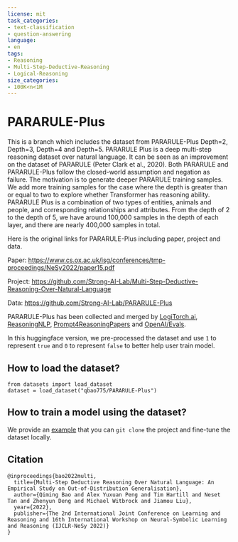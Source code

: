 ```yaml
---
license: mit
task_categories:
- text-classification
- question-answering
language:
- en
tags:
- Reasoning
- Multi-Step-Deductive-Reasoning
- Logical-Reasoning
size_categories:
- 100K<n<1M
---
```

# PARARULE-Plus
This is a branch which includes the dataset from PARARULE-Plus Depth=2, Depth=3, Depth=4 and Depth=5. PARARULE Plus is a deep multi-step reasoning dataset over natural language. It can be seen as an improvement on the dataset of PARARULE (Peter Clark et al., 2020). Both PARARULE and PARARULE-Plus follow the closed-world assumption and negation as failure. The motivation is to generate deeper PARARULE training samples. We add more training samples for the case where the depth is greater than or equal to two to explore whether Transformer has reasoning ability. PARARULE Plus is a combination of two types of entities, animals and people, and corresponding relationships and attributes. From the depth of 2 to the depth of 5, we have around 100,000 samples in the depth of each layer, and there are nearly 400,000 samples in total.

Here is the original links for PARARULE-Plus including paper, project and data.

Paper: https://www.cs.ox.ac.uk/isg/conferences/tmp-proceedings/NeSy2022/paper15.pdf

Project: https://github.com/Strong-AI-Lab/Multi-Step-Deductive-Reasoning-Over-Natural-Language

Data: https://github.com/Strong-AI-Lab/PARARULE-Plus

PARARULE-Plus has been collected and merged by [LogiTorch.ai](https://www.logitorch.ai/), [ReasoningNLP](https://github.com/FreedomIntelligence/ReasoningNLP), [Prompt4ReasoningPapers](https://github.com/zjunlp/Prompt4ReasoningPapers) and [OpenAI/Evals](https://github.com/openai/evals/pull/651).

In this huggingface version, we pre-processed the dataset and use `1` to represent `true` and `0` to represent `false` to better help user train model.

## How to load the dataset?
```
from datasets import load_dataset
dataset = load_dataset("qbao775/PARARULE-Plus")
```

## How to train a model using the dataset?

We provide an [example](https://github.com/Strong-AI-Lab/PARARULE-Plus/blob/main/README.md#an-example-script-to-load-pararule-plus-and-fine-tune-bert) that you can `git clone` the project and fine-tune the dataset locally.

## Citation
```
@inproceedings{bao2022multi,
  title={Multi-Step Deductive Reasoning Over Natural Language: An Empirical Study on Out-of-Distribution Generalisation},
  author={Qiming Bao and Alex Yuxuan Peng and Tim Hartill and Neset Tan and Zhenyun Deng and Michael Witbrock and Jiamou Liu},
  year={2022},
  publisher={The 2nd International Joint Conference on Learning and Reasoning and 16th International Workshop on Neural-Symbolic Learning and Reasoning (IJCLR-NeSy 2022)}
}
```